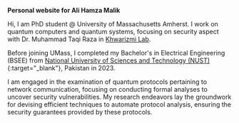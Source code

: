**Personal website for Ali Hamza Malik**

Hi, I am PhD student @ University of Massachusetts Amherst. I work on quantum computers and quantum systems, focusing on security aspect with Dr. Muhammad Taqi Raza in <a href="https://khwarizmilab.github.io/" target="_blank">Khwarizmi Lab</a>.

Before joining UMass, I completed my Bachelor's in Electrical Engineering (BSEE) from [National University of Sciences and Technology (NUST)](https://nust.edu.pk/){:target="\_blank"}, Pakistan in 2023.

I am engaged in the examination of quantum protocols pertaining to network communication, focusing on conducting formal analyses to uncover security vulnerabilities. My research endeavors lay the groundwork for devising efficient techniques to automate protocol analysis, ensuring the security guarantees provided by these protocols.

<!-- node --experimental-strip-types node_modules/prettier/bin/prettier.cjs . --write -->
